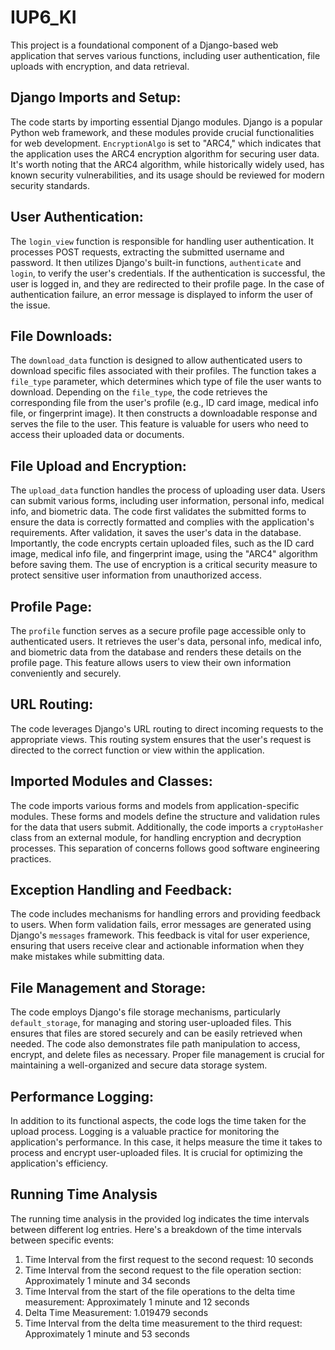# IUP6_KI

This project is a foundational component of a Django-based web application that serves various functions, including user authentication, file uploads with encryption, and data retrieval. 

## Django Imports and Setup:
The code starts by importing essential Django modules. Django is a popular Python web framework, and these modules provide crucial functionalities for web development. `EncryptionAlgo` is set to "ARC4," which indicates that the application uses the ARC4 encryption algorithm for securing user data. It's worth noting that the ARC4 algorithm, while historically widely used, has known security vulnerabilities, and its usage should be reviewed for modern security standards.

## User Authentication:
The `login_view` function is responsible for handling user authentication. It processes POST requests, extracting the submitted username and password. It then utilizes Django's built-in functions, `authenticate` and `login`, to verify the user's credentials. If the authentication is successful, the user is logged in, and they are redirected to their profile page. In the case of authentication failure, an error message is displayed to inform the user of the issue.

## File Downloads:
The `download_data` function is designed to allow authenticated users to download specific files associated with their profiles. The function takes a `file_type` parameter, which determines which type of file the user wants to download. Depending on the `file_type`, the code retrieves the corresponding file from the user's profile (e.g., ID card image, medical info file, or fingerprint image). It then constructs a downloadable response and serves the file to the user. This feature is valuable for users who need to access their uploaded data or documents.

## File Upload and Encryption:
The `upload_data` function handles the process of uploading user data. Users can submit various forms, including user information, personal info, medical info, and biometric data. The code first validates the submitted forms to ensure the data is correctly formatted and complies with the application's requirements. After validation, it saves the user's data in the database. Importantly, the code encrypts certain uploaded files, such as the ID card image, medical info file, and fingerprint image, using the "ARC4" algorithm before saving them. The use of encryption is a critical security measure to protect sensitive user information from unauthorized access.

## Profile Page:
The `profile` function serves as a secure profile page accessible only to authenticated users. It retrieves the user's data, personal info, medical info, and biometric data from the database and renders these details on the profile page. This feature allows users to view their own information conveniently and securely.

## URL Routing:
The code leverages Django's URL routing to direct incoming requests to the appropriate views. This routing system ensures that the user's request is directed to the correct function or view within the application.

## Imported Modules and Classes:
The code imports various forms and models from application-specific modules. These forms and models define the structure and validation rules for the data that users submit. Additionally, the code imports a `cryptoHasher` class from an external module, for handling encryption and decryption processes. This separation of concerns follows good software engineering practices.

## Exception Handling and Feedback:
The code includes mechanisms for handling errors and providing feedback to users. When form validation fails, error messages are generated using Django's `messages` framework. This feedback is vital for user experience, ensuring that users receive clear and actionable information when they make mistakes while submitting data.

## File Management and Storage:
The code employs Django's file storage mechanisms, particularly `default_storage`, for managing and storing user-uploaded files. This ensures that files are stored securely and can be easily retrieved when needed. The code also demonstrates file path manipulation to access, encrypt, and delete files as necessary. Proper file management is crucial for maintaining a well-organized and secure data storage system.

## Performance Logging:
In addition to its functional aspects, the code logs the time taken for the upload process. Logging is a valuable practice for monitoring the application's performance. In this case, it helps measure the time it takes to process and encrypt user-uploaded files. It is crucial for optimizing the application's efficiency.



## Running Time Analysis

The running time analysis in the provided log indicates the time intervals between different log entries. Here's a breakdown of the time intervals between specific events:

1. Time Interval from the first request to the second request: 10 seconds
2. Time Interval from the second request to the file operation section: Approximately 1 minute and 34 seconds
3. Time Interval from the start of the file operations to the delta time measurement: Approximately 1 minute and 12 seconds
4. Delta Time Measurement: 1.019479 seconds
5. Time Interval from the delta time measurement to the third request: Approximately 1 minute and 53 seconds
